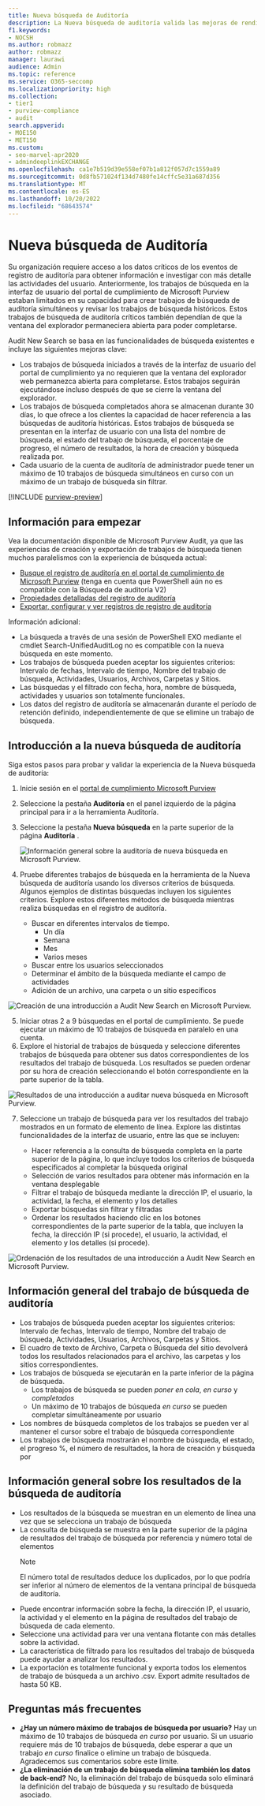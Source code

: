 ```yaml
---
title: Nueva búsqueda de Auditoría
description: La Nueva búsqueda de auditoría valida las mejoras de rendimiento, la integridad y la coherencia de los resultados.
f1.keywords:
- NOCSH
ms.author: robmazz
author: robmazz
manager: laurawi
audience: Admin
ms.topic: reference
ms.service: O365-seccomp
ms.localizationpriority: high
ms.collection:
- tier1
- purview-compliance
- audit
search.appverid:
- MOE150
- MET150
ms.custom:
- seo-marvel-apr2020
- admindeeplinkEXCHANGE
ms.openlocfilehash: ca1e7b519d39e558ef07b1a812f057d7c1559a89
ms.sourcegitcommit: 0d8fb571024f134d7480fe14cffc5e31a687d356
ms.translationtype: MT
ms.contentlocale: es-ES
ms.lasthandoff: 10/20/2022
ms.locfileid: "68643574"
---
```

# <a name="audit-new-search"></a>Nueva búsqueda de Auditoría

Su organización requiere acceso a los datos críticos de los eventos de registro de auditoría para obtener información e investigar con más detalle las actividades del usuario. Anteriormente, los trabajos de búsqueda en la interfaz de usuario del portal de cumplimiento de Microsoft Purview estaban limitados en su capacidad para crear trabajos de búsqueda de auditoría simultáneos y revisar los trabajos de búsqueda históricos. Estos trabajos de búsqueda de auditoría críticos también dependían de que la ventana del explorador permaneciera abierta para poder completarse.

Audit New Search se basa en las funcionalidades de búsqueda existentes e incluye las siguientes mejoras clave:

- Los trabajos de búsqueda iniciados a través de la interfaz de usuario del portal de cumplimiento ya no requieren que la ventana del explorador web permanezca abierta para completarse. Estos trabajos seguirán ejecutándose incluso después de que se cierre la ventana del explorador.
- Los trabajos de búsqueda completados ahora se almacenan durante 30 días, lo que ofrece a los clientes la capacidad de hacer referencia a las búsquedas de auditoría históricas. Estos trabajos de búsqueda se presentan en la interfaz de usuario con una lista del nombre de búsqueda, el estado del trabajo de búsqueda, el porcentaje de progreso, el número de resultados, la hora de creación y búsqueda realizada por.
- Cada usuario de la cuenta de auditoría de administrador puede tener un máximo de 10 trabajos de búsqueda simultáneos en curso con un máximo de un trabajo de búsqueda sin filtrar.

[!INCLUDE [purview-preview](../includes/purview-preview.md)]

## <a name="information-to-get-started"></a>Información para empezar

Vea la documentación disponible de Microsoft Purview Audit, ya que las experiencias de creación y exportación de trabajos de búsqueda tienen muchos paralelismos con la experiencia de búsqueda actual:

- [Busque el registro de auditoría en el portal de cumplimiento de Microsoft Purview](search-the-audit-log-in-security-and-compliance.md) (tenga en cuenta que PowerShell aún no es compatible con la Búsqueda de auditoría V2)
- [Propiedades detalladas del registro de auditoría](detailed-properties-in-the-office-365-audit-log.md)
- [Exportar, configurar y ver registros de registro de auditoría](export-view-audit-log-records.md)

Información adicional:

- La búsqueda a través de una sesión de PowerShell EXO mediante el cmdlet Search-UnifiedAuditLog no es compatible con la nueva búsqueda en este momento.
- Los trabajos de búsqueda pueden aceptar los siguientes criterios: Intervalo de fechas, Intervalo de tiempo, Nombre del trabajo de búsqueda, Actividades, Usuarios, Archivos, Carpetas y Sitios.
- Las búsquedas y el filtrado con fecha, hora, nombre de búsqueda, actividades y usuarios son totalmente funcionales.
- Los datos del registro de auditoría se almacenarán durante el período de retención definido, independientemente de que se elimine un trabajo de búsqueda.

## <a name="get-started-with-audit-new-search"></a>Introducción a la nueva búsqueda de auditoría

Siga estos pasos para probar y validar la experiencia de la Nueva búsqueda de auditoría:

1. Inicie sesión en el [portal de cumplimiento Microsoft Purview](https://compliance.microsoft.com)
2. Seleccione la pestaña **Auditoría** en el panel izquierdo de la página principal para ir a la herramienta Auditoría.
3. Seleccione la pestaña **Nueva búsqueda** en la parte superior de la página **Auditoría** .

      ![Información general sobre la auditoría de nueva búsqueda en Microsoft Purview.](../media/audit-search/audit-new-search.png)

4. Pruebe diferentes trabajos de búsqueda en la herramienta de la Nueva búsqueda de auditoría usando los diversos criterios de búsqueda.
Algunos ejemplos de distintas búsquedas incluyen los siguientes criterios. Explore estos diferentes métodos de búsqueda mientras realiza búsquedas en el registro de auditoría.

    - Buscar en diferentes intervalos de tiempo.
      - Un día
      - Semana
      - Mes
      - Varios meses
    - Buscar entre los usuarios seleccionados
    - Determinar el ámbito de la búsqueda mediante el campo de actividades
    - Adición de un archivo, una carpeta o un sitio específicos

  ![Creación de una introducción a Audit New Search en Microsoft Purview.](../media/audit-search/audit-new-search-create.png)

5. Iniciar otras 2 a 9 búsquedas en el portal de cumplimiento. Se puede ejecutar un máximo de 10 trabajos de búsqueda en paralelo en una cuenta.
6. Explore el historial de trabajos de búsqueda y seleccione diferentes trabajos de búsqueda para obtener sus datos correspondientes de los resultados del trabajo de búsqueda. Los resultados se pueden ordenar por su hora de creación seleccionando el botón correspondiente en la parte superior de la tabla.

  ![Resultados de una introducción a auditar nueva búsqueda en Microsoft Purview.](../media/audit-search/audit-new-search-columns.png)

7. Seleccione un trabajo de búsqueda para ver los resultados del trabajo mostrados en un formato de elemento de línea. Explore las distintas funcionalidades de la interfaz de usuario, entre las que se incluyen:

    - Hacer referencia a la consulta de búsqueda completa en la parte superior de la página, lo que incluye todos los criterios de búsqueda especificados al completar la búsqueda original
    - Selección de varios resultados para obtener más información en la ventana desplegable
    - Filtrar el trabajo de búsqueda mediante la dirección IP, el usuario, la actividad, la fecha, el elemento y los detalles
    - Exportar búsquedas sin filtrar y filtradas
    - Ordenar los resultados haciendo clic en los botones correspondientes de la parte superior de la tabla, que incluyen la fecha, la dirección IP (si procede), el usuario, la actividad, el elemento y los detalles (si procede).

  ![Ordenación de los resultados de una introducción a Audit New Search en Microsoft Purview.](../media/audit-search/audit-new-search-result-details.png)

## <a name="audit-search-job-overview"></a>Información general del trabajo de búsqueda de auditoría

- Los trabajos de búsqueda pueden aceptar los siguientes criterios: Intervalo de fechas, Intervalo de tiempo, Nombre del trabajo de búsqueda, Actividades, Usuarios, Archivos, Carpetas y Sitios.
- El cuadro de texto de Archivo, Carpeta o Búsqueda del sitio devolverá todos los resultados relacionados para el archivo, las carpetas y los sitios correspondientes.
- Los trabajos de búsqueda se ejecutarán en la parte inferior de la página de búsqueda.
  - Los trabajos de búsqueda se pueden *poner en cola*, *en curso* y *completados*
  - Un máximo de 10 trabajos de búsqueda *en curso* se pueden completar simultáneamente por usuario
- Los nombres de búsqueda completos de los trabajos se pueden ver al mantener el cursor sobre el trabajo de búsqueda correspondiente
- Los trabajos de búsqueda mostrarán el nombre de búsqueda, el estado, el progreso %, el número de resultados, la hora de creación y búsqueda por

## <a name="audit-search-results-overview"></a>Información general sobre los resultados de la búsqueda de auditoría

- Los resultados de la búsqueda se muestran en un elemento de línea una vez que se selecciona un trabajo de búsqueda
- La consulta de búsqueda se muestra en la parte superior de la página de resultados del trabajo de búsqueda por referencia y número total de elementos
  > [!NOTE]
  > El número total de resultados deduce los duplicados, por lo que podría ser inferior al número de elementos de la ventana principal de búsqueda de auditoría.
- Puede encontrar información sobre la fecha, la dirección IP, el usuario, la actividad y el elemento en la página de resultados del trabajo de búsqueda de cada elemento.
- Seleccione una actividad para ver una ventana flotante con más detalles sobre la actividad.
- La característica de filtrado para los resultados del trabajo de búsqueda puede ayudar a analizar los resultados.
- La exportación es totalmente funcional y exporta todos los elementos de trabajo de búsqueda a un archivo .csv. Export admite resultados de hasta 50 KB.

## <a name="frequently-asked-questions"></a>Preguntas más frecuentes

- **¿Hay un número máximo de trabajos de búsqueda por usuario?**
  Hay un máximo de 10 trabajos de búsqueda *en curso* por usuario. Si un usuario requiere más de 10 trabajos de búsqueda, debe esperar a que un trabajo *en curso* finalice o elimine un trabajo de búsqueda. Agradecemos sus comentarios sobre este límite.
- **¿La eliminación de un trabajo de búsqueda elimina también los datos de back-end?**
  No, la eliminación del trabajo de búsqueda solo eliminará la definición del trabajo de búsqueda y su resultado de búsqueda asociado.
